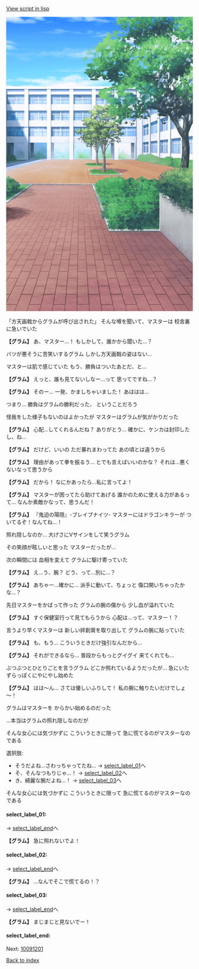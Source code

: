 [View script in lisp](../scripts/10085204.txt)

![courtyard.png](../images/backgrounds/courtyard.png)

「方天画戟からグラムが呼び出された」
そんな噂を聞いて、マスターは
校舎裏に急いでいた

**【グラム】**
あ、マスター…！
もしかして、誰かから聞いた…？

バツが悪そうに苦笑いするグラム
しかし方天画戟の姿はない…

マスターは肌で感じていた
もう、勝負はついたあとだ、と…

**【グラム】**
えっと、誰も見てないしなー…って
思ってですね…？

**【グラム】**
そのー…
一発、かましちゃいました！
あははは…

つまり…
勝負はグラムの勝利だった、
ということだろう

怪我をした様子もないのはよかったが
マスターはグラムが気がかりだった

**【グラム】**
心配…してくれるんだね？
ありがとう…
確かに、ケンカは封印したし、ね…

**【グラム】**
だけど、いいの
ただ暴れまわってた
あの頃とは違うから

**【グラム】**
理由があって拳を振るう…
とでも言えばいいのかな？
それは…悪くないなって思うから

**【グラム】**
だから！
なにかあったら…私に言ってよ！

**【グラム】**
マスターが困ってたら助けてあげる
誰かのために使える力があるって…
なんか素敵かなって、思うんだ！

**【グラム】**
『鬼迫の陽隠』-ブレイブナイツ-
マスターにはドラゴンキラーが
ついてるぞ！なんてね…！

照れ隠しなのか…
大げさにVサインをして笑うグラム

その笑顔が眩しいと思った
マスターだったが…

次の瞬間には
血相を変えて
グラムに駆け寄っていた

**【グラム】**
え…う、腕？
どう、って…別に…？

**【グラム】**
あちゃー…確かに…
派手に動いて、ちょっと
傷口開いちゃったかな…？

先日マスターをかばって作った
グラムの腕の傷から
少し血が溢れていた

**【グラム】**
すぐ保健室行って見てもらうから
心配は…って、マスター！？

言うより早くマスターは
新しい絆創膏を取り出して
グラムの腕に貼っていた

**【グラム】**
も、もう…
こういうときだけ強引なんだから…

**【グラム】**
それができるなら…
普段からもっとグイグイ
来てくれても…

ぶつぶつとひとりごとを言うグラム
どこか照れているようだったが…
急にいたずらっぽくにやにやし始めた

**【グラム】**
はは～ん…
さては優しいふりして！
私の腕に触りたいだけでしょ～！

グラムはマスターを
からかい始めるのだった

…本当はグラムの照れ隠しなのだが

そんな女心には気づかずに
こういうときに限って
急に慌てるのがマスターなのである

選択肢:
- そうだよね…さわっちゃってたね… → [select_label_01](#select_label_01)へ
- そ、そんなつもりじゃ…！ → [select_label_02](#select_label_02)へ
- き、綺麗な腕だよね…！ → [select_label_03](#select_label_03)へ

そんな女心には気づかずに
こういうときに限って
急に慌てるのがマスターなのである

#### select_label_01:
 → [select_label_end](#select_label_end)へ

**【グラム】**
急に照れないでよ！

#### select_label_02:
 → [select_label_end](#select_label_end)へ

**【グラム】**
…なんでそこで慌てるの！？

#### select_label_03:
 → [select_label_end](#select_label_end)へ

**【グラム】**
まじまじと見ないでー！

#### select_label_end:


Next: [10091201](10091201.md)

[Back to index](index.md)
